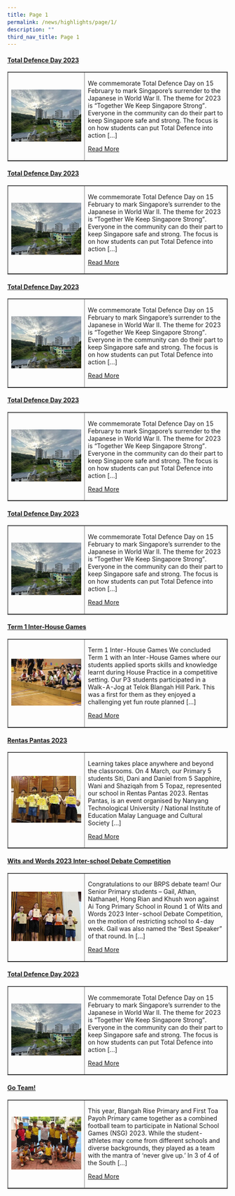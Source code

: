```yaml
---
title: Page 1
permalink: /news/highlights/page/1/
description: ""
third_nav_title: Page 1
---
```

<h4><strong><a href="/2023/02/27/total-defence-day-2023/" rel="bookmark">Total Defence Day 2023</a></strong></h4>
<table style="border-collapse: collapse; width: 100%;" border="1">
<tbody>
<tr>
<td style="width: 35%;"><a href="/2023/02/27/total-defence-day-2023/"><img src="/images/1111.jpg"></a></td>
<td style="width: 65%;">
<p>We commemorate Total Defence Day on 15 February to mark Singapore’s surrender to the Japanese in World War II. The theme for 2023 is “Together We Keep Singapore Strong”. Everyone in the community can do their part to keep Singapore safe and strong. The focus is on how students can put Total Defence into action […]</p>
<p><a href="/2023/02/27/total-defence-day-2023/">Read More</a></p>
</td>
</tr>
</tbody>
</table>

<h4><strong><a href="/2023/02/27/total-defence-day-2023/" rel="bookmark">Total Defence Day 2023</a></strong></h4>
<table style="border-collapse: collapse; width: 100%;" border="1">
<tbody>
<tr>
<td style="width: 35%;"><a href="/2023/02/27/total-defence-day-2023/"><img src="/images/1111.jpg"></a></td>
<td style="width: 65%;">
<p>We commemorate Total Defence Day on 15 February to mark Singapore’s surrender to the Japanese in World War II. The theme for 2023 is “Together We Keep Singapore Strong”. Everyone in the community can do their part to keep Singapore safe and strong. The focus is on how students can put Total Defence into action […]</p>
<p><a href="/2023/02/27/total-defence-day-2023/">Read More</a></p>
</td>
</tr>
</tbody>
</table>

<h4><strong><a href="/2023/02/27/total-defence-day-2023/" rel="bookmark">Total Defence Day 2023</a></strong></h4>
<table style="border-collapse: collapse; width: 100%;" border="1">
<tbody>
<tr>
<td style="width: 35%;"><a href="/2023/02/27/total-defence-day-2023/"><img src="/images/1111.jpg"></a></td>
<td style="width: 65%;">
<p>We commemorate Total Defence Day on 15 February to mark Singapore’s surrender to the Japanese in World War II. The theme for 2023 is “Together We Keep Singapore Strong”. Everyone in the community can do their part to keep Singapore safe and strong. The focus is on how students can put Total Defence into action […]</p>
<p><a href="/2023/02/27/total-defence-day-2023/">Read More</a></p>
</td>
</tr>
</tbody>
</table>

<h4><strong><a href="/2023/02/27/total-defence-day-2023/" rel="bookmark">Total Defence Day 2023</a></strong></h4>
<table style="border-collapse: collapse; width: 100%;" border="1">
<tbody>
<tr>
<td style="width: 35%;"><a href="/2023/02/27/total-defence-day-2023/"><img src="/images/1111.jpg"></a></td>
<td style="width: 65%;">
<p>We commemorate Total Defence Day on 15 February to mark Singapore’s surrender to the Japanese in World War II. The theme for 2023 is “Together We Keep Singapore Strong”. Everyone in the community can do their part to keep Singapore safe and strong. The focus is on how students can put Total Defence into action […]</p>
<p><a href="/2023/02/27/total-defence-day-2023/">Read More</a></p>
</td>
</tr>
</tbody>
</table>

<h4><strong><a href="/2023/02/27/total-defence-day-2023/" rel="bookmark">Total Defence Day 2023</a></strong></h4>
<table style="border-collapse: collapse; width: 100%;" border="1">
<tbody>
<tr>
<td style="width: 35%;"><a href="/2023/02/27/total-defence-day-2023/"><img src="/images/1111.jpg"></a></td>
<td style="width: 65%;">
<p>We commemorate Total Defence Day on 15 February to mark Singapore’s surrender to the Japanese in World War II. The theme for 2023 is “Together We Keep Singapore Strong”. Everyone in the community can do their part to keep Singapore safe and strong. The focus is on how students can put Total Defence into action […]</p>
<p><a href="/2023/02/27/total-defence-day-2023/">Read More</a></p>
</td>
</tr>
</tbody>
</table>

<h4><strong><a href="/2023/03/23/term-1-inter-house-games/" rel="bookmark">Term 1 Inter-House Games</a></strong></h4>
<table style="border-collapse: collapse; width: 100%;" border="1">
<tbody>
<tr>
<td style="width: 35%;"><a href="/2023/03/23/term-1-inter-house-games/"><img src="/images/000006.jpg"></a></td>
<td style="width: 65%;">
<p>Term 1 Inter-House Games We concluded Term 1 with an Inter-House Games where our students applied sports skills and knowledge learnt during House Practice in a competitive setting. Our P3 students participated in a Walk-A-Jog at Telok Blangah Hill Park. This was a first for them as they enjoyed a challenging yet fun route planned […]</p>
<p><a href="/2023/03/23/term-1-inter-house-games/">Read More</a></p>
</td>
</tr>
</tbody>
</table>

<h4><strong><a href="/2023/03/23/rentas-pantas-2023/" rel="bookmark">Rentas Pantas 2023</a></strong></h4>
<table style="border-collapse: collapse; width: 100%;" border="1">
<tbody>
<tr>
<td style="width: 35%;"><a href="/2023/03/23/rentas-pantas-2023/"><img src="/images/000007.jpg"></a></td>
<td style="width: 65%;">
<p>Learning takes place anywhere and beyond the classrooms. On 4 March, our Primary 5 students Siti, Dani and Daniel from 5 Sapphire, Wani and Shaziqah from 5 Topaz, represented our school in Rentas Pantas 2023. Rentas Pantas, is an event organised by Nanyang Technological University / National Institute of Education Malay Language and Cultural Society […]</p>
<p><a href="/2023/03/23/rentas-pantas-2023/">Read More</a></p>
</td>
</tr>
</tbody>
</table>

<h4><strong><a href="/2023/03/21/wits-and-words-2023-inter-school-debate-competition/" rel="bookmark">Wits and Words 2023 Inter-school Debate Competition</a></strong></h4>
<table style="border-collapse: collapse; width: 100%;" border="1">
<tbody>
<tr>
<td style="width: 35%;"><a href="/2023/03/21/wits-and-words-2023-inter-school-debate-competition/"><img src="/images/000008.jpg"></a></td>
<td style="width: 65%;">
<p>Congratulations to our BRPS debate team! Our Senior Primary students – Gail, Athan, Nathanael, Hong Rian and Khush won against Ai Tong Primary School in Round 1 of Wits and Words 2023 Inter-school Debate Competition, on the motion of restricting school to 4-day week. Gail was also named the “Best Speaker” of that round. In […]</p>
<p><a href="/2023/03/21/wits-and-words-2023-inter-school-debate-competition/">Read More</a></p>
</td>
</tr>
</tbody>
</table>

<h4><strong><a href="/2023/02/27/total-defence-day-2023/" rel="bookmark">Total Defence Day 2023</a></strong></h4>
<table style="border-collapse: collapse; width: 100%;" border="1">
<tbody>
<tr>
<td style="width: 35%;"><a href="/2023/02/27/total-defence-day-2023/"><img src="/images/1111.jpg"></a></td>
<td style="width: 65%;">
<p>We commemorate Total Defence Day on 15 February to mark Singapore’s surrender to the Japanese in World War II. The theme for 2023 is “Together We Keep Singapore Strong”. Everyone in the community can do their part to keep Singapore safe and strong. The focus is on how students can put Total Defence into action […]</p>
<p><a href="/2023/02/27/total-defence-day-2023/">Read More</a></p>
</td>
</tr>
</tbody>
</table>

<h4><strong><a href="/2023/02/17/go-team/" rel="bookmark">Go Team!</a></strong></h4>
<table style="border-collapse: collapse; width: 100%;" border="1">
<tbody>
<tr>
<td style="width: 35%;"><a href="/2023/02/17/go-team/"><img src="/images/12.jpg"></a></td>
<td style="width: 65%;">
<p>This year, Blangah Rise Primary and First Toa Payoh Primary came together as a combined football team to participate in National School Games (NSG) 2023. While the student-athletes may come from different schools and diverse backgrounds, they played as a team with the mantra of ‘never give up.’ In 3 of 4 of the South […]</p>
<p><a href="/2023/02/17/go-team/">Read More</a></p>
</td>
</tr>
</tbody>
</table>